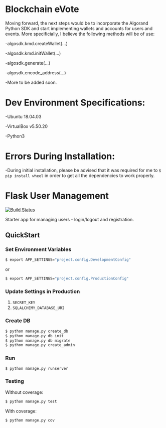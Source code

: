 # Blockchain eVote

Moving forward, the next steps would be to incorporate the Algorand Python SDK and start implementing wallets and accounts for users and events. More specificially, I believe the following methods will be of use:

-algosdk.kmd.createWallet(...)

-algosdk.kmd.initWallet(...)

-algosdk.generate(...)

-algosdk.encode_address(...)

-More to be added soon.

# Dev Environment Specifications:
-Ubuntu 18.04.03

-VirtualBox v5.50.20

-Python3

# Errors During Installation:
-During initial installation, please be advised that it was required for me to ```$ pip install wheel``` in order to get all the dependencies to work properly.

# Flask User Management

[![Build Status](https://travis-ci.org/mjhea0/flask-basic-registration.svg?branch=master)](https://travis-ci.org/mjhea0/flask-basic-registration)

Starter app for managing users - login/logout and registration.

## QuickStart

### Set Environment Variables

```sh
$ export APP_SETTINGS="project.config.DevelopmentConfig"
```

or

```sh
$ export APP_SETTINGS="project.config.ProductionConfig"
```

### Update Settings in Production

1. `SECRET_KEY`
1. `SQLALCHEMY_DATABASE_URI`

### Create DB

```sh
$ python manage.py create_db
$ python manage.py db init
$ python manage.py db migrate
$ python manage.py create_admin
```

### Run

```sh
$ python manage.py runserver
```

### Testing

Without coverage:

```sh
$ python manage.py test
```

With coverage:

```sh
$ python manage.py cov
```
